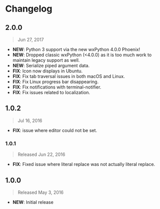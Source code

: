 # Changelog

## 2.0.0

> Jun 27, 2017

- **NEW**: Python 3 support via the new wxPython 4.0.0 Phoenix!
- **NEW**: Dropped classic wxPython (<4.0.0) as it is too much work to maintain legacy support as well.
- **NEW**: Serialize piped argument data.
- **FIX**: Icon now displays in Ubuntu.
- **FIX**: Fix tab traversal issues in both macOS and Linux.
- **FIX**: Fix Linux progress bar disappearing.
- **FIX**: Fix notifications with terminal-notifier.
- **FIX**: Fix issues related to localization.

## 1.0.2

> Jul 16, 2016

- **FIX**: issue where editor could not be set.

### 1.0.1

> Released Jun 22, 2016

- **FIX**: Fixed issue where literal replace was not actually literal replace.

## 1.0.0

> Released May 3, 2016

- **NEW**: Initial release
